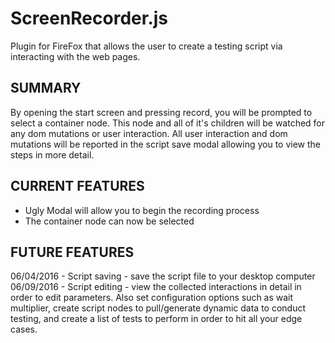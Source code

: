# ScreenRecorder.js
Plugin for FireFox that allows the user to create a testing script via interacting with the web pages.


SUMMARY
----------------------
By opening the start screen and pressing record, you will be prompted to select a container node. This node and all of it's children will be watched for any dom mutations or user interaction. All user interaction and dom mutations will be reported in the script save modal allowing you to view the steps in more detail.

CURRENT FEATURES
-------------------
* Ugly Modal will allow you to begin the recording process
* The container node can now be selected


FUTURE FEATURES
----------------
06/04/2016 - Script saving - save the script file to your desktop computer
06/09/2016 - Script editing - view the collected interactions in detail in order to edit parameters. Also set configuration options such as wait multiplier, create script nodes to pull/generate dynamic data to conduct testing, and create a list of tests to perform in order to hit all your edge cases.
